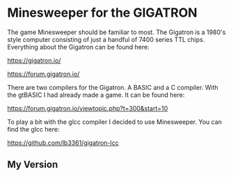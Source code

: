 # Minesweeper for the GIGATRON

The game Minesweeper should be familiar to most.
The Gigatron is a 1980's style computer consisting of just a handful of 7400 series TTL chips.
Everything about the Gigatron can be found here:

https://gigatron.io/

https://forum.gigatron.io/

There are two compilers for the Gigatron. A BASIC and a C compiler. With the gtBASIC I had already made a game. It can be found here:

https://forum.gigatron.io/viewtopic.php?t=300&start=10

To play a bit with the glcc compiler I decided to use Minesweeper. You can find the glcc here:

https://github.com/lb3361/gigatron-lcc

## My Version
